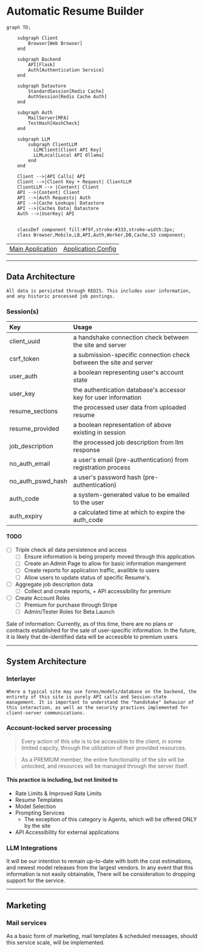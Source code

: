 # Automatic Resume Builder

```mermaid
graph TD;
    
    subgraph Client
        Browser[Web Browser]
    end

    subgraph Backend
        API[Flask]
        Auth[Authentication Service]
    end

    subgraph Datastore
        StandardSession[Redis Cache]
        AuthSession[Redis Cache Auth]
    end

    subgraph Auth
        MailServer[MFA]
        TestHash[HashCheck]
    end

    subgraph LLM
        subgraph ClientLLM
          LLMClient[Client API Key]
          LLMLocal[Local API Ollama]
        end
    end

    Client -->|API Calls| API
    Client -->|Client Key + Request| ClientLLM
    ClientLLM --> |Content| Client
    API -->|Content| Client    
    API -->|Auth Requests| Auth
    API -->|Cache Lookups| Datastore
    API -->|Caches Data| Datastore
    Auth -->|UserKey| API


    classDef component fill:#f9f,stroke:#333,stroke-width:2px;
    class Browser,Mobile,LB,API,Auth,Worker,DB,Cache,S3 component;
```

|||
|:---:|:---:|
| [Main Application](app.py) | [Application Config](lib/app_conf.py) |

---
## Data Architecture
    All data is persisted through REDIS. This includes user information, and any historic processed job postings.

### Session(s)
| Key | Usage|
|:---|:---|
| client_uuid | a handshake connection check between the site and server |
| csrf_token | a submission-specific connection check between the site and server |
| user_auth | a boolean representing user's account state |
| user_key | the authentication database's accessor key for user information |
| resume_sections | the processed user data from uploaded resume |
| resume_provided | a boolean representation of above existing in session |
| job_description | the processed job description from llm response |
| no_auth_email | a user's email (pre-authentication) from registration process |
| no_auth_pswd_hash | a user's password hash (pre-authentication) |
| auth_code | a system-generated value to be emailed to the user |
| auth_expiry | a calculated time at which to expire the auth_code |

#### TODO
- [ ] Triple check all data persistence and access
  - [ ] Ensure information is being properly moved through this application.
  - [ ] Create an Admin Page to allow for basic information mangement
  - [ ] Create reports for application traffic, availible to users
  - [ ] Allow users to update status of specific Resume's.
- [ ] Aggregate job description data
  - [ ] Collect and create reports, + API accessibility for premium
- [ ] Create Account Roles
  - [ ] Premium for purchase through Stripe
  - [ ] Admin/Tester Roles for Beta Launch

Sale of information: Currently, as of this time, there are no plans or contracts established for the sale of user-specific information. In the future, it is likely that de-identified data will be accessible to premium users.

---

## System Architecture
### Interlayer
    Where a typical site may use forms/models/database on the backend, the entirety of this site is purely API calls and Session-state management. It is important to understand the "handshake" behavior of this interaction, as well as the security practices implemented for client-server communications.

### Account-locked server processing
> Every action of this site is to be accessible to the client, in some limited capcity, through the utilization of their provided resources.

> As a PREMIUM member, the entire functionality of the site will be unlocked, and resources will be managed through the server itself.

#### This practice is including, but not limited to
- Rate Limits & Improved Rate Limits
- Resume Templates
- Model Selection
- Prompting Services
  - The exception of this category is Agents, which will be offered ONLY by the site
- API Accessibility for external applications

### LLM Integrations
It will be our intention to remain up-to-date with both the cost estimations, and newest model releases from the largest vendors. In any event that this information is not easily obtainable, There will be consideration to dropping support for the service.

---

## Marketing

### Mail services
As a basic form of marketing, mail templates & scheduled messages, should this service scale, will be implemented.

